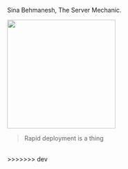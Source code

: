 Sina Behmanesh, The Server Mechanic.

<img src="https://i.giphy.com/media/v1.Y2lkPTc5MGI3NjExbThpYWM2NDh0aGloeHg5aDlpNjQyYXJ1c3l5ZDNwNGsweHpjbDdlaCZlcD12MV9pbnRlcm5hbF9naWZfYnlfaWQmY3Q9Zw/JIX9t2j0ZTN9S/giphy.gif" width="250">

> Rapid deployment is a thing
<br />
>>>>>>> dev
